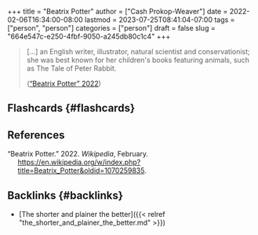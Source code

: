 +++
title = "Beatrix Potter"
author = ["Cash Prokop-Weaver"]
date = 2022-02-06T16:34:00-08:00
lastmod = 2023-07-25T08:41:04-07:00
tags = ["person", "person"]
categories = ["person"]
draft = false
slug = "664e547c-e250-4fbf-9050-a245db80c1c4"
+++

> [...] an English writer, illustrator, natural scientist and conservationist; she was best known for her children's books featuring animals, such as The Tale of Peter Rabbit.
>
> (<a href="#citeproc_bib_item_1">“Beatrix Potter” 2022</a>)


## Flashcards {#flashcards}

## References

<style>.csl-entry{text-indent: -1.5em; margin-left: 1.5em;}</style><div class="csl-bib-body">
  <div class="csl-entry"><a id="citeproc_bib_item_1"></a>“Beatrix Potter.” 2022. <i>Wikipedia</i>, February. <a href="https://en.wikipedia.org/w/index.php?title=Beatrix_Potter&oldid=1070259835">https://en.wikipedia.org/w/index.php?title=Beatrix_Potter&#38;oldid=1070259835</a>.</div>
</div>


## Backlinks {#backlinks}

-   [The shorter and plainer the better]({{< relref "the_shorter_and_plainer_the_better.md" >}})

